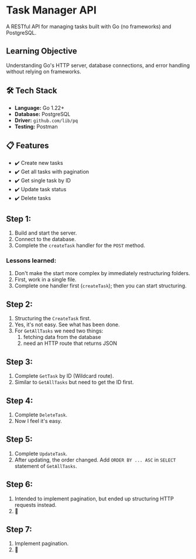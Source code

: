 # Task Manager API
A RESTful API for managing tasks built with Go (no frameworks) and PostgreSQL.

## Learning Objective
Understanding Go's HTTP server, database connections, and error handling without relying on frameworks.

## 🛠️ Tech Stack
- **Language:** Go 1.22+
- **Database:** PostgreSQL
- **Driver:** `github.com/lib/pq`
- **Testing:** Postman

## 📋 Features
- ✔️ Create new tasks
- ✔️ Get all tasks with pagination
- ✔️ Get single task by ID
- ✔️ Update task status
- ✔️ Delete tasks

## Step 1:
1. Build and start the server.
2. Connect to the database.
3. Complete the `createTask` handler for the `POST` method.

### Lessons learned:
1. Don't make the start more complex by immediately restructuring folders.
2. First, work in a single file.
3. Complete one handler first (`createTask`); then you can start structuring.

## Step 2:
1. Structuring the `CreateTask` first.
2. Yes, it's not easy. See what has been done.
3. For `GetAllTasks` we need two things:
    1. fetching data from the database 
    2. need an HTTP route that returns JSON

## Step 3:
1. Complete `GetTask` by ID (Wildcard route).
2. Similar to `GetAllTasks` but need to get the ID first.

## Step 4:
1. Complete `DeleteTask`.
2. Now I feel it's easy.

## Step 5:
1. Complete `UpdateTask`.
2. After updating, the order changed. Add `ORDER BY ... ASC` in `SELECT` statement of `GetAllTasks`.

## Step 6:
1. Intended to implement pagination, but ended up structuring HTTP requests instead.
2. 🥵

## Step 7:
1. Implement pagination.
2. 🎯


